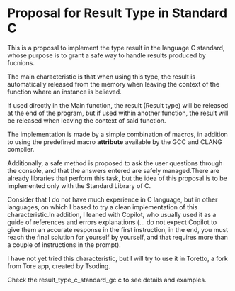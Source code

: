 # Proposal for Result Type in Standard C

This is a proposal to implement the type result in the language C standard, whose purpose is to grant a safe way to handle results produced by fucnions.

The main characteristic is that when using this type, the result is automatically released from the memory when leaving the context of the function where an instance is believed.

If used directly in the Main function, the result (Result type) will be released at the end of the program, but if used within another function, the result will be released when leaving the context of said function.

The implementation is made by a simple combination of macros, in addition to using the predefined macro __attribute__ available by the GCC and CLANG compiler.

Additionally, a safe method is proposed to ask the user questions through the console, and that the answers entered are safely managed.There are already libraries that perform this task, but the idea of ​​this proposal is to be implemented only with the Standard Library of C.

Consider that I do not have much experience in C language, but in other languages, on which I based to try a clean implementation of this characteristic.In addition, I leaned with Copilot, who usually used it as a guide of references and errors explanations (... do not expect Copilot to give them an accurate response in the first instruction, in the end, you must reach the final solution for yourself by yourself, and that requires more than a couple of instructions in the prompt).

I have not yet tried this characteristic, but I will try to use it in Toretto, a fork from Tore app, created by Tsoding.

Check the result_type_c_standard_gc.c to see details and examples.